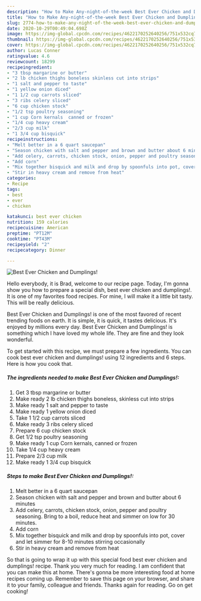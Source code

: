 ```yaml
---
description: "How to Make Any-night-of-the-week Best Ever Chicken and Dumplings!"
title: "How to Make Any-night-of-the-week Best Ever Chicken and Dumplings!"
slug: 2774-how-to-make-any-night-of-the-week-best-ever-chicken-and-dumplings
date: 2020-10-29T00:49:04.698Z
image: https://img-global.cpcdn.com/recipes/4622170252640256/751x532cq70/best-ever-chicken-and-dumplings-recipe-main-photo.jpg
thumbnail: https://img-global.cpcdn.com/recipes/4622170252640256/751x532cq70/best-ever-chicken-and-dumplings-recipe-main-photo.jpg
cover: https://img-global.cpcdn.com/recipes/4622170252640256/751x532cq70/best-ever-chicken-and-dumplings-recipe-main-photo.jpg
author: Lucas Conner
ratingvalue: 4.6
reviewcount: 18299
recipeingredient:
- "3 tbsp margarine or butter"
- "2 lb chicken thighs boneless skinless cut into strips"
- "1 salt and pepper to taste"
- "1 yellow onion diced"
- "1 1/2 cup carrots sliced"
- "3 ribs celery sliced"
- "6 cup chicken stock"
- "1/2 tsp poultry seasoning"
- "1 cup Corn kernals  canned or frozen"
- "1/4 cup heavy cream"
- "2/3 cup milk"
- "1 3/4 cup bisquick"
recipeinstructions:
- "Melt better in a 6 quart saucepan"
- "Season chicken with salt and pepper and brown and butter about 6 minutes"
- "Add celery, carrots, chicken stock, onion, pepper and poultry seasoning. Bring to a boil, reduce heat and simmer on low for 30 minutes."
- "Add corn"
- "Mix together bisquick and milk and drop by spoonfuls into pot, cover and let simmer for 8-10 minutes stirring occasionally"
- "Stir in heavy cream and remove from heat"
categories:
- Recipe
tags:
- best
- ever
- chicken

katakunci: best ever chicken 
nutrition: 159 calories
recipecuisine: American
preptime: "PT12M"
cooktime: "PT43M"
recipeyield: "2"
recipecategory: Dinner

---
```



![Best Ever Chicken and Dumplings!](https://img-global.cpcdn.com/recipes/4622170252640256/751x532cq70/best-ever-chicken-and-dumplings-recipe-main-photo.jpg)

Hello everybody, it is Brad, welcome to our recipe page. Today, I'm gonna show you how to prepare a special dish, best ever chicken and dumplings!. It is one of my favorites food recipes. For mine, I will make it a little bit tasty. This will be really delicious.



Best Ever Chicken and Dumplings! is one of the most favored of recent trending foods on earth. It is simple, it is quick, it tastes delicious. It's enjoyed by millions every day. Best Ever Chicken and Dumplings! is something which I have loved my whole life. They are fine and they look wonderful.


To get started with this recipe, we must prepare a few ingredients. You can cook best ever chicken and dumplings! using 12 ingredients and 6 steps. Here is how you cook that.

<!--inarticleads1-->

##### The ingredients needed to make Best Ever Chicken and Dumplings!:

1. Get 3 tbsp margarine or butter
1. Make ready 2 lb chicken thighs boneless, skinless cut into strips
1. Make ready 1 salt and pepper to taste
1. Make ready 1 yellow onion diced
1. Take 1 1/2 cup carrots sliced
1. Make ready 3 ribs celery sliced
1. Prepare 6 cup chicken stock
1. Get 1/2 tsp poultry seasoning
1. Make ready 1 cup Corn kernals,  canned or frozen
1. Take 1/4 cup heavy cream
1. Prepare 2/3 cup milk
1. Make ready 1 3/4 cup bisquick




<!--inarticleads2-->

##### Steps to make Best Ever Chicken and Dumplings!:

1. Melt better in a 6 quart saucepan
1. Season chicken with salt and pepper and brown and butter about 6 minutes
1. Add celery, carrots, chicken stock, onion, pepper and poultry seasoning. Bring to a boil, reduce heat and simmer on low for 30 minutes.
1. Add corn
1. Mix together bisquick and milk and drop by spoonfuls into pot, cover and let simmer for 8-10 minutes stirring occasionally
1. Stir in heavy cream and remove from heat




So that is going to wrap it up with this special food best ever chicken and dumplings! recipe. Thank you very much for reading. I am confident that you can make this at home. There's gonna be more interesting food at home recipes coming up. Remember to save this page on your browser, and share it to your family, colleague and friends. Thanks again for reading. Go on get cooking!
